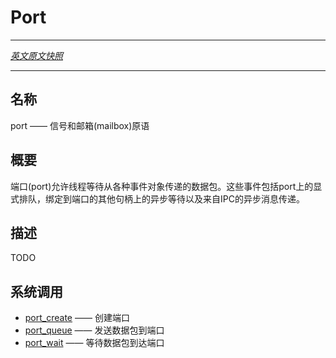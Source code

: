 # Port
---

[*英文原文快照*](https://github.com/fuchsia-mirror/zircon/blob/d17af78df889107ed5035b3f420567675a3c6ee5/docs/objects/port.md)

---
<!-- ## NAME -->
## 名称

<!-- port - Signaling and mailbox primitive -->
port —— 信号和邮箱(mailbox)原语

<!-- ## SYNOPSIS -->
## 概要

<!-- Ports allow threads to wait for packets to be delivered from various
events. These events include explicit queueing on the port,
asynchronous waits on other handles bound to the port, and
asynchronous message delivery from IPC transports. -->
端口(port)允许线程等待从各种事件对象传递的数据包。这些事件包括port上的显式排队，绑定到端口的其他句柄上的异步等待以及来自IPC的异步消息传递。

<!-- ## DESCRIPTION -->
## 描述

TODO

<!-- ## SYSCALLS -->
## 系统调用

<!-- + [port_create](../syscalls/port_create.md) - create a port
+ [port_queue](../syscalls/port_queue.md) - send a packet to a port
+ [port_wait](../syscalls/port_wait.md) - wait for packets to arrive on a port -->

+ [port_create](../syscalls/port_create.md) —— 创建端口
+ [port_queue](../syscalls/port_queue.md) —— 发送数据包到端口
+ [port_wait](../syscalls/port_wait.md) —— 等待数据包到达端口
